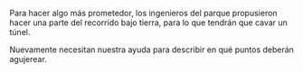 Para hacer algo más prometedor, los ingenieros del parque propusieron hacer una parte del recorrido bajo tierra, para lo que tendrán que cavar un túnel. 

Nuevamente necesitan nuestra ayuda para describir en qué puntos deberán agujerear.